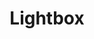 ---
title: Lightbox
images:
  - upload/cld-sample.jpg
  - upload/cld-sample-3.jpg
  - upload/cld-sample-5.jpg
  - upload/cld-sample-2.jpg
  - upload/cld-sample-4.jpg
---